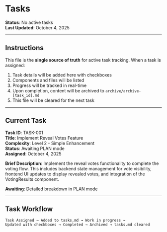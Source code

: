 # Tasks

**Status**: No active tasks  
**Last Updated**: October 4, 2025

---

## Instructions

This file is the **single source of truth** for active task tracking. When a task is assigned:

1. Task details will be added here with checkboxes
2. Components and files will be listed
3. Progress will be tracked in real-time
4. Upon completion, content will be archived to `archive/archive-[task_id].md`
5. This file will be cleared for the next task

---

## Current Task

**Task ID**: TASK-001  
**Title**: Implement Reveal Votes Feature  
**Complexity**: Level 2 - Simple Enhancement  
**Status**: Awaiting PLAN mode  
**Assigned**: October 4, 2025

**Brief Description**:
Implement the reveal votes functionality to complete the voting flow. This includes backend state management for vote visibility, frontend UI updates to display revealed votes, and integration of the VotingResults component.

**Awaiting**: Detailed breakdown in PLAN mode

---

## Task Workflow

```
Task Assigned → Added to tasks.md → Work in progress → 
Updated with checkboxes → Completed → Archived → tasks.md cleared
```

